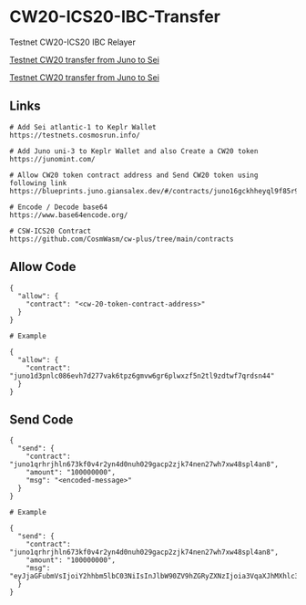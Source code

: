 # CW20-ICS20-IBC-Transfer
Testnet CW20-ICS20 IBC Relayer

[Testnet CW20 transfer from Juno to Sei](https://www.synergynodes.com/youtube/Synergy_Nodes_CW20_transfer.jpg)

[Testnet CW20 transfer from Juno to Sei](https://www.synergynodes.com/youtube/Synergy_Nodes_CW20-ICS20.jpg)

## Links

```
# Add Sei atlantic-1 to Keplr Wallet
https://testnets.cosmosrun.info/

# Add Juno uni-3 to Keplr Wallet and also Create a CW20 token
https://junomint.com/

# Allow CW20 token contract address and Send CW20 token using following link
https://blueprints.juno.giansalex.dev/#/contracts/juno16gckhheyql9f85r9ydmazdccc0pnwxx5xxxrwltygtx3kxjg57ksamkpym

# Encode / Decode base64
https://www.base64encode.org/

# CSW-ICS20 Contract
https://github.com/CosmWasm/cw-plus/tree/main/contracts

```

## Allow Code

```
{
  "allow": {
    "contract": "<cw-20-token-contract-address>"
  }
}
```

```
# Example 

{
  "allow": {
    "contract": "juno1d3pnlc086evh7d277vak6tpz6gmvw6gr6plwxzf5n2tl9zdtwf7qrdsn44"
  }
}
```

## Send Code

```
{
  "send": {
    "contract": "juno1qrhrjhln673kf0v4r2yn4d0nuh029gacp2zjk74nen27wh7xw48spl4an8",
    "amount": "100000000",
    "msg": "<encoded-message>"
  }
}
```

```
# Example

{
  "send": {
    "contract": "juno1qrhrjhln673kf0v4r2yn4d0nuh029gacp2zjk74nen27wh7xw48spl4an8",
    "amount": "100000000",
    "msg": "eyJjaGFubmVsIjoiY2hhbm5lbC03NiIsInJlbW90ZV9hZGRyZXNzIjoia3VqaXJhMXhlc3FyOHZqdnkzNGpodTAyN3pkNzB5cGwwbm5ldjVlaDQycHJwIn0="
  }
}
```
